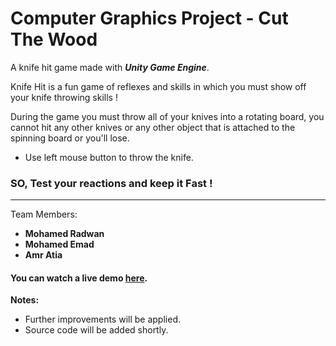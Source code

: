 # Computer Graphics Project - Cut The Wood

A knife hit game made with **_Unity Game Engine_**.

Knife Hit is a fun game of reflexes and skills in which you must show off your knife throwing skills ! 

During the game you must throw all of your knives into a rotating board, you cannot hit any other knives or any other object that is attached to the spinning board or you'll lose.

* Use left mouse button to throw the knife.
### SO, Test your reactions and keep it Fast !
---
Team Members:
- **Mohamed Radwan**
- **Mohamed Emad** 
- **Amr Atia**
#### You can watch a live demo [here].
[here]: https://youtu.be/7U6RFbefhgY
**Notes:**
- Further improvements will be applied.
- Source code will be added shortly.
